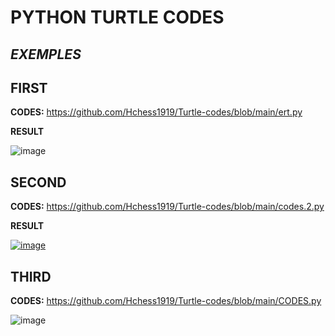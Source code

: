 # PYTHON TURTLE CODES
## _EXEMPLES_

## **FIRST**

**CODES:**
https://github.com/Hchess1919/Turtle-codes/blob/main/ert.py

**RESULT**






![image](https://github.com/Hchess1919/Turtle-codes/assets/144543327/958580dc-ba87-44cc-987e-e1a627525059)


## **SECOND**

**CODES:**
https://github.com/Hchess1919/Turtle-codes/blob/main/codes.2.py


**RESULT**












[![image](https://github.com/Hchess1919/Turtle-codes/assets/144543327/472c7722-21c4-46f2-bd84-42ff87f5d0b5)](https://github.com/Hchess1919/Turtle-codes/blob/main/codes.2.py)







## **THIRD**
**CODES:**
https://github.com/Hchess1919/Turtle-codes/blob/main/CODES.py




![image](https://github.com/Hchess1919/Turtle-codes/assets/144543327/2ee933b3-ea92-42bb-82d6-1cb66e5fae65)

